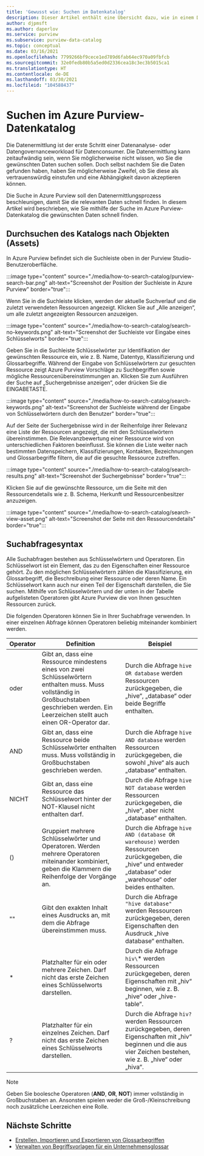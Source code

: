 ```yaml
---
title: 'Gewusst wie: Suchen im Datenkatalog'
description: Dieser Artikel enthält eine Übersicht dazu, wie in einem Datenkatalog gesucht wird.
author: djpmsft
ms.author: daperlov
ms.service: purview
ms.subservice: purview-data-catalog
ms.topic: conceptual
ms.date: 03/16/2021
ms.openlocfilehash: 7799266bf9cece1ed789d6fab64ec970a09fbfcb
ms.sourcegitcommit: 32e0fedb80b5a5ed0d2336cea18c3ec3b5015ca1
ms.translationtype: HT
ms.contentlocale: de-DE
ms.lasthandoff: 03/30/2021
ms.locfileid: "104588437"
---
```

# <a name="search-the-azure-purview-data-catalog"></a>Suchen im Azure Purview-Datenkatalog

Die Datenermittlung ist der erste Schritt einer Datenanalyse- oder Datengovernanceworkload für Datenconsumer. Die Datenermittlung kann zeitaufwändig sein, wenn Sie möglicherweise nicht wissen, wo Sie die gewünschten Daten suchen sollen. Doch selbst nachdem Sie die Daten gefunden haben, haben Sie möglicherweise Zweifel, ob Sie diese als vertrauenswürdig einstufen und eine Abhängigkeit davon akzeptieren können.

Die Suche in Azure Purview soll den Datenermittlungsprozess beschleunigen, damit Sie die relevanten Daten schnell finden. In diesem Artikel wird beschrieben, wie Sie mithilfe der Suche im Azure Purview-Datenkatalog die gewünschten Daten schnell finden.

## <a name="search-the-catalog-for-assets"></a>Durchsuchen des Katalogs nach Objekten (Assets)

In Azure Purview befindet sich die Suchleiste oben in der Purview Studio-Benutzeroberfläche.

:::image type="content" source="./media/how-to-search-catalog/purview-search-bar.png" alt-text="Screenshot der Position der Suchleiste in Azure Purview" border="true":::

Wenn Sie in die Suchleiste klicken, werden der aktuelle Suchverlauf und die zuletzt verwendeten Ressourcen angezeigt. Klicken Sie auf „Alle anzeigen“, um alle zuletzt angezeigten Ressourcen anzuzeigen.

:::image type="content" source="./media/how-to-search-catalog/search-no-keywords.png" alt-text="Screenshot der Suchleiste vor Eingabe eines Schlüsselworts" border="true":::

Geben Sie in die Suchleiste Schlüsselwörter zur Identifikation der gewünschten Ressource ein, wie z. B. Name, Datentyp, Klassifizierung und Glossarbegriffe. Während der Eingabe von Schlüsselwörtern zur gesuchten Ressource zeigt Azure Purview Vorschläge zu Suchbegriffen sowie mögliche Ressourcenübereinstimmungen an. Klicken Sie zum Ausführen der Suche auf „Suchergebnisse anzeigen“, oder drücken Sie die EINGABETASTE.

:::image type="content" source="./media/how-to-search-catalog/search-keywords.png" alt-text="Screenshot der Suchleiste während der Eingabe von Schlüsselwörtern durch den Benutzer" border="true":::

Auf der Seite der Suchergebnisse wird in der Reihenfolge ihrer Relevanz eine Liste der Ressourcen angezeigt, die mit den Schlüsselwörtern übereinstimmen. Die Relevanzbewertung einer Ressource wird von unterschiedlichen Faktoren beeinflusst. Sie können die Liste weiter nach bestimmten Datenspeichern, Klassifizierungen, Kontakten, Bezeichnungen und Glossarbegriffe filtern, die auf die gesuchte Ressource zutreffen.

:::image type="content" source="./media/how-to-search-catalog/search-results.png" alt-text="Screenshot der Suchergebnisse" border="true":::

 Klicken Sie auf die gewünschte Ressource, um die Seite mit den Ressourcendetails wie z. B. Schema, Herkunft und Ressourcenbesitzer anzuzeigen.

:::image type="content" source="./media/how-to-search-catalog/search-view-asset.png" alt-text="Screenshot der Seite mit den Ressourcendetails" border="true":::

## <a name="search-query-syntax"></a>Suchabfragesyntax

Alle Suchabfragen bestehen aus Schlüsselwörtern und Operatoren. Ein Schlüsselwort ist ein Element, das zu den Eigenschaften einer Ressource gehört. Zu den möglichen Schlüsselwörtern zählen die Klassifizierung, ein Glossarbegriff, die Beschreibung einer Ressource oder deren Name. Ein Schlüsselwort kann auch nur einen Teil der Eigenschaft darstellen, die Sie suchen. Mithilfe von Schlüsselwörtern und der unten in der Tabelle aufgelisteten Operatoren gibt Azure Purview die von Ihnen gesuchten Ressourcen zurück. 

Die folgenden Operatoren können Sie in Ihrer Suchabfrage verwenden. In einer einzelnen Abfrage können Operatoren beliebig miteinander kombiniert werden.

| Operator | Definition | Beispiel |
| -------- | ---------- | ------- |
| oder | Gibt an, dass eine Ressource mindestens eines von zwei Schlüsselwörtern enthalten muss. Muss vollständig in Großbuchstaben geschrieben werden. Ein Leerzeichen stellt auch einen OR-Operator dar.  | Durch die Abfrage `hive OR database` werden Ressourcen zurückgegeben, die „hive“, „database“ oder beide Begriffe enthalten. |
| AND | Gibt an, dass eine Ressource beide Schlüsselwörter enthalten muss. Muss vollständig in Großbuchstaben geschrieben werden. | Durch die Abfrage `hive AND database` werden Ressourcen zurückgegeben, die sowohl „hive“ als auch „database“ enthalten. |
| NICHT | Gibt an, dass eine Ressource das Schlüsselwort hinter der NOT-Klausel nicht enthalten darf. | Durch die Abfrage `hive NOT database` werden Ressourcen zurückgegeben, die „hive“, aber nicht „database“ enthalten. |
| () | Gruppiert mehrere Schlüsselwörter und Operatoren. Werden mehrere Operatoren miteinander kombiniert, geben die Klammern die Reihenfolge der Vorgänge an. | Durch die Abfrage `hive AND (database OR warehouse)` werden Ressourcen zurückgegeben, die „hive“ und entweder „database“ oder „warehouse“ oder beides enthalten. |
| "" | Gibt den exakten Inhalt eines Ausdrucks an, mit dem die Abfrage übereinstimmen muss. | Durch die Abfrage `"hive database"` werden Ressourcen zurückgegeben, deren Eigenschaften den Ausdruck „hive database“ enthalten. |
| * | Platzhalter für ein oder mehrere Zeichen. Darf nicht das erste Zeichen eines Schlüsselworts darstellen. | Durch die Abfrage `hiv\`* werden Ressourcen zurückgegeben, deren Eigenschaften mit „hiv“ beginnen, wie z. B. „hive“ oder „hive-table“. |
| ? | Platzhalter für ein einzelnes Zeichen. Darf nicht das erste Zeichen eines Schlüsselworts darstellen. | Durch die Abfrage `hiv?` werden Ressourcen zurückgegeben, deren Eigenschaften mit „hiv“ beginnen und die aus vier Zeichen bestehen, wie z. B. „hive“ oder „hiva“. |

> [!Note]
> Geben Sie boolesche Operatoren (**AND**, **OR**, **NOT**) immer vollständig in Großbuchstaben an. Ansonsten spielen weder die Groß-/Kleinschreibung noch zusätzliche Leerzeichen eine Rolle.

## <a name="next-steps"></a>Nächste Schritte

- [Erstellen, Importieren und Exportieren von Glossarbegriffen](how-to-create-import-export-glossary.md)
- [Verwalten von Begriffsvorlagen für ein Unternehmensglossar](how-to-manage-term-templates.md)
